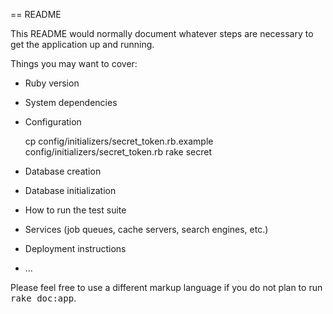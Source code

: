 == README

This README would normally document whatever steps are necessary to get the
application up and running.

Things you may want to cover:

* Ruby version

* System dependencies

* Configuration

    cp config/initializers/secret_token.rb.example config/initializers/secret_token.rb
    rake secret

* Database creation

* Database initialization

* How to run the test suite

* Services (job queues, cache servers, search engines, etc.)

* Deployment instructions

* ...


Please feel free to use a different markup language if you do not plan to run
<tt>rake doc:app</tt>.
